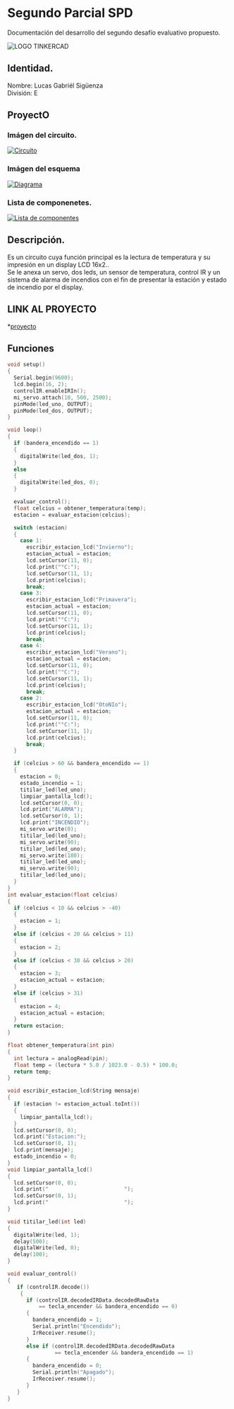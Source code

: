 # Segundo Parcial SPD

Documentación del desarrollo del segundo desafío evaluativo propuesto.

![LOGO TINKERCAD](https://github.com/iagovalverde/EjemploDocumentacion/blob/main/img/ArduinoTinkercad.jpg)

## Identidad.

Nombre: Lucas Gabriél Sigüenza<br/>
División: E<br/>

## ProyectO
### Imágen del circuito.<br/>
[![Circuito](https://i.im.ge/2023/06/26/0SnDyX.Circuito.th.png)](https://im.ge/i/0SnDyX)<br/>
### Imágen del esquema<br/>
[![Diagrama](https://i.im.ge/2023/06/26/0SnpGF.Diagrama.th.png)](https://im.ge/i/0SnpGF)<br/>
### Lista de componenetes.<br/>
[![Lista de componentes](https://i.im.ge/2023/06/26/0Sn6sp.Lista-de-componentes.th.png)](https://im.ge/i/0Sn6sp)<br/>

## Descripción.
Es un circuito cuya función principal es la lectura de temperatura y su impresión en un display LCD 16x2..<br/>
Se le anexa un servo, dos leds, un sensor de temperatura, control IR y un sistema de alarma de incendios con el fin de
presentar la estación y estado de incendio por el display.<br/>
## LINK AL PROYECTO
*[proyecto](https://www.tinkercad.com/things/hUusEf535Am-ingenious-bigery/editel?sharecode=u3A-DT86myqqBlq-uWGohQLHp7GHVnDPtIuS4bnAfEo)

## Funciones
```C++
void setup()
{
  Serial.begin(9600);
  lcd.begin(16, 2);
  controlIR.enableIRIn();
  mi_servo.attach(10, 500, 2500);
  pinMode(led_uno, OUTPUT);
  pinMode(led_dos, OUTPUT);
}

void loop()
{
  if (bandera_encendido == 1)
  {
    digitalWrite(led_dos, 1);
  }
  else
  {
    digitalWrite(led_dos, 0);
  }

  evaluar_control();
  float celcius = obtener_temperatura(temp);
  estacion = evaluar_estacion(celcius);

  switch (estacion) 
  {
    case 1:
      escribir_estacion_lcd("Invierno");
      estacion_actual = estacion;
      lcd.setCursor(11, 0);
      lcd.print("°C:");
      lcd.setCursor(11, 1);
      lcd.print(celcius);
      break;
    case 3:
      escribir_estacion_lcd("Primavera");
      estacion_actual = estacion;
      lcd.setCursor(11, 0);
      lcd.print("°C:");
      lcd.setCursor(11, 1);
      lcd.print(celcius);
      break;
    case 4:
      escribir_estacion_lcd("Verano");
      estacion_actual = estacion;
      lcd.setCursor(11, 0);
      lcd.print("°C:");
      lcd.setCursor(11, 1);
      lcd.print(celcius);
      break;
    case 2:
      escribir_estacion_lcd("OtoNIo");
      estacion_actual = estacion;
      lcd.setCursor(11, 0);
      lcd.print("°C:");
      lcd.setCursor(11, 1);
      lcd.print(celcius);
      break;
  }

  if (celcius > 60 && bandera_encendido == 1)
  {
    estacion = 0;
    estado_incendio = 1;
    titilar_led(led_uno);
    limpiar_pantalla_lcd();
    lcd.setCursor(0, 0);
    lcd.print("ALARMA");
    lcd.setCursor(0, 1);
    lcd.print("INCENDIO");
    mi_servo.write(0);
    titilar_led(led_uno);
    mi_servo.write(90);
    titilar_led(led_uno);
    mi_servo.write(180);
    titilar_led(led_uno);
    mi_servo.write(90);
    titilar_led(led_uno);
  }
}
int evaluar_estacion(float celcius)
{
  if (celcius < 10 && celcius > -40)
  {
    estacion = 1;
  }
  else if (celcius < 20 && celcius > 11)
  {
    estacion = 2;
  }
  else if (celcius < 30 && celcius > 20)
  {
    estacion = 3;
    estacion_actual = estacion;
  }
  else if (celcius > 31)
  {
    estacion = 4;
    estacion_actual = estacion;
  }
  return estacion;
}

float obtener_temperatura(int pin)
{
  int lectura = analogRead(pin);
  float temp = (lectura * 5.0 / 1023.0 - 0.5) * 100.0;
  return temp;
}

void escribir_estacion_lcd(String mensaje)
{
  if (estacion != estacion_actual.toInt())
  {
    limpiar_pantalla_lcd();
  }
  lcd.setCursor(0, 0);
  lcd.print("Estacion:");
  lcd.setCursor(0, 1);
  lcd.print(mensaje);
  estado_incendio = 0;
}
void limpiar_pantalla_lcd()
{
  lcd.setCursor(0, 0);
  lcd.print("                        ");
  lcd.setCursor(0, 1);
  lcd.print("                        ");
}

void titilar_led(int led)
{
  digitalWrite(led, 1);
  delay(500);
  digitalWrite(led, 0);
  delay(100);
}

void evaluar_control()
{
   if (controlIR.decode())
    {
      if (controlIR.decodedIRData.decodedRawData
          == tecla_encender && bandera_encendido == 0)
      {
        bandera_encendido = 1;
        Serial.println("Encendido");
        IrReceiver.resume();  
      }
      else if (controlIR.decodedIRData.decodedRawData
               == tecla_encender && bandera_encendido == 1)
      {
        bandera_encendido = 0;
        Serial.println("Apagado");
        IrReceiver.resume();  
      }
   }
}
```
